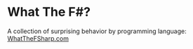 # What The F#?

A collection of surprising behavior by programming language: [WhatTheFSharp.com](https://whatthefsharp.com/)